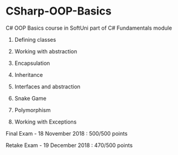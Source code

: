 # CSharp-OOP-Basics
C# OOP Basics course in SoftUni part of C# Fundamentals module

1. Defining classes

2. Working with abstraction

3. Encapsulation

4. Inheritance

5. Interfaces and abstraction

6. Snake Game

7. Polymorphism

8. Working with Exceptions

  Final Exam - 18 November 2018 : 500/500 points

  Retake Exam - 19 December 2018 : 470/500 points
